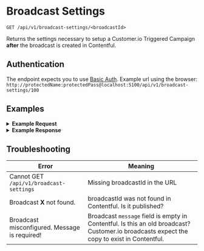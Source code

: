 # Broadcast Settings

```
GET /api/v1/broadcast-settings/<broadcastId>
```
Returns the settings necessary to setup a Customer.io Triggered Campaign **after** the broadcast is created in Contentful.

## Authentication

The endpoint expects you to use [Basic Auth](../authentication.md). Example url using the browser: `http://protectedName:protectedPass@localhost:5100/api/v1/broadcast-settings/100`

## Examples


<details>
<summary><strong>Example Request</strong></summary>

GET settings for the broadcastId: `tacosfest`.

```
curl -X "GET" "http://localhost:5100/api/v1/broadcast-settings/tacosfest" \
     -H "Authorization: Basic cHVwcGV0OnRvdGFsbHlzZWNyZXQ="
```
</details>

<details>
<summary><strong>Example Response</strong></summary>

```
{
  "broadcast": {
    "broadcastId": "tacosfest",
    "message": "hola, you are invited to the best tacos festival in the whole world.",
    "declinedMessage": "nope"
  },
  "campaign": {
    "campaignId": "48"
  },
  "webhook": {
    "url": "https://SKXX:wtXX@api.twilio.com/2010-04-01/Accounts/ACXX/Messages.json",
    "headers": {
      "Content-Type": "application/x-www-form-urlencoded"
    },
    "body": "To={{customer.phone}}&Body=hola, you are invited to the best tacos festival in the whole world.&MessagingServiceSid=MGXX&StatusCallback=https%3A%2F%2Fpuppet%3Atotallysecret%4057528dc6.ngrok.io%2Fapi%2Fv1%2Fimport-message%3FbroadcastId%3Dtacosfest"
  }
}
```
</details>

## Troubleshooting

Error | Meaning
--- | ---
Cannot GET `/api/v1/broadcast-settings` | Missing broadcastId in the URL
Broadcast **X** not found. | broadcastId was not found in Contentful. Is it published?
Broadcast misconfigured. Message is required! | Broadcast `message` field is empty in Contentful. Is this an old broadcast? Customer.io broadcasts expect the copy to exist in Contentful.
